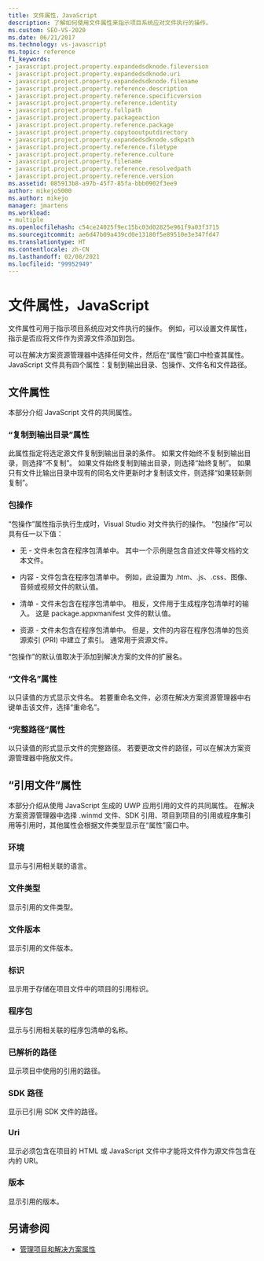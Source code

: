 ```yaml
---
title: 文件属性，JavaScript
description: 了解如何使用文件属性来指示项目系统应对文件执行的操作。
ms.custom: SEO-VS-2020
ms.date: 06/21/2017
ms.technology: vs-javascript
ms.topic: reference
f1_keywords:
- javascript.project.property.expandedsdknode.fileversion
- javascript.project.property.expandedsdknode.uri
- javascript.project.property.expandedsdknode.filename
- javascript.project.property.reference.description
- javascript.project.property.reference.specificversion
- javascript.project.property.reference.identity
- javascript.project.property.fullpath
- javascript.project.property.packageaction
- javascript.project.property.reference.package
- javascript.project.property.copytooutputdirectory
- javascript.project.property.expandedsdknode.sdkpath
- javascript.project.property.reference.filetype
- javascript.project.property.reference.culture
- javascript.project.property.filename
- javascript.project.property.reference.resolvedpath
- javascript.project.property.reference.version
ms.assetid: 085913b8-a97b-45f7-85fa-bbb0902f3ee9
author: mikejo5000
ms.author: mikejo
manager: jmartens
ms.workload:
- multiple
ms.openlocfilehash: c54ce24025f9ec15bc03d02825e961f9a03f3715
ms.sourcegitcommit: ae6d47b09a439cd0e13180f5e89510e3e347fd47
ms.translationtype: HT
ms.contentlocale: zh-CN
ms.lasthandoff: 02/08/2021
ms.locfileid: "99952949"
---
```

# <a name="file-properties-javascript"></a>文件属性，JavaScript

文件属性可用于指示项目系统应对文件执行的操作。 例如，可以设置文件属性，指示是否应将文件作为资源文件添加到包。

可以在解决方案资源管理器中选择任何文件，然后在“属性”窗口中检查其属性。 JavaScript 文件具有四个属性：复制到输出目录、包操作、文件名和文件路径。

## <a name="file-properties"></a>文件属性
本部分介绍 JavaScript 文件的共同属性。

### <a name="copy-to-output-directory-property"></a>“复制到输出目录”属性
此属性指定将选定源文件复制到输出目录的条件。 如果文件始终不复制到输出目录，则选择“不复制”。 如果文件始终复制到输出目录，则选择“始终复制”。 如果只有文件比输出目录中现有的同名文件更新时才复制该文件，则选择“如果较新则复制”。

### <a name="package-action"></a>包操作
“包操作”属性指示执行生成时，Visual Studio 对文件执行的操作。 “包操作”可以具有任一以下值：

- 无 - 文件未包含在程序包清单中。 其中一个示例是包含自述文件等文档的文本文件。

- 内容 - 文件包含在程序包清单中。 例如，此设置为 .htm、.js、.css、图像、音频或视频文件的默认值。

- 清单 - 文件未包含在程序包清单中。 相反，文件用于生成程序包清单时的输入。 这是 package.appxmanifest 文件的默认值。

- 资源 - 文件未包含在程序包清单中。 但是，文件的内容在程序包清单的包资源索引 (PRI) 中建立了索引。 通常用于资源文件。

“包操作”的默认值取决于添加到解决方案的文件的扩展名。

### <a name="file-name-property"></a>“文件名”属性
以只读值的方式显示文件名。 若要重命名文件，必须在解决方案资源管理器中右键单击该文件，选择“重命名”。

### <a name="full-path-property"></a>“完整路径”属性
以只读值的形式显示文件的完整路径。 若要更改文件的路径，可以在解决方案资源管理器中拖放文件。

## <a name="reference-file-properties"></a>“引用文件”属性
本部分介绍从使用 JavaScript 生成的 UWP 应用引用的文件的共同属性。 在解决方案资源管理器中选择 .winmd 文件、SDK 引用、项目到项目的引用或程序集引用等引用时，其他属性会根据文件类型显示在“属性”窗口中。

### <a name="culture"></a>环境
显示与引用相关联的语言。

### <a name="file-type"></a>文件类型
显示引用的文件类型。

### <a name="file-version"></a>文件版本
显示引用的文件版本。

### <a name="identity"></a>标识
显示用于存储在项目文件中的项目的引用标识。

### <a name="package"></a>程序包
显示与引用相关联的程序包清单的名称。

### <a name="resolved-path"></a>已解析的路径
显示项目中使用的引用的路径。

### <a name="sdk-path"></a>SDK 路径
显示已引用 SDK 文件的路径。

### <a name="uri"></a>Uri
显示必须包含在项目的 HTML 或 JavaScript 文件中才能将文件作为源文件包含在内的 URI。

### <a name="version"></a>版本
显示引用的版本。

## <a name="see-also"></a>另请参阅

- [管理项目和解决方案属性](../../ide/managing-project-and-solution-properties.md)